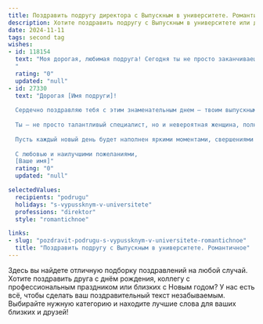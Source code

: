 ```yaml
---
title: Поздравить подругу директора с Выпускным в университете. Романтичное
description: Хотите поздравить подругу с Выпускным в университете или другим праздником? Наш ИИ создаст незабываемое поздравление, а вы обязательно выделитесь среди других.  
date: 2024-11-11
tags: second tag
wishes:
- id: 118154
  text: "Моя дорогая, любимая подруга! Сегодня ты не просто заканчиваешь университет, сегодня ты расправляешь крылья, готовая к взлёту на вершину своей карьеры!  Директор – это звучит гордо, а ты – достойна самого высокого поста.  Пусть этот выпускной станет началом твоей красивой, успешной и невероятно счастливой истории, полной любви, вдохновения и новых, головокружительных побед!  Я бесконечно тобой горжусь и люблю!
  "
  rating: "0"
  updated: "null"
- id: 27330
  text: "Дорогая [Имя подруги]!
  
  Сердечно поздравляю тебя с этим знаменательным днем – твоим выпускным! Сегодня, когда ты стоишь на пороге новой жизни, впереди открыты двери к удивительным возможностям. Я горжусь твоими достижениями и теми горизонтом, которые ты покорила.
  
  Ты – не просто талантливый специалист, но и невероятная женщина, полная страсти и мечты. Твоя целеустремленность и решительность вдохновляют всех вокруг. Теперь, когда ты стала Директором, жизнь предложит тебе множество новых испытаний, но я уверена, что ты справишься со всем с присущей тебе грацией и мудростью.
  
  Пусть каждый новый день будет наполнен яркими моментами, свершениями и любовью! Любви и вдохновения в твоем профессиональном пути, надёжных друзей и тепла в сердце. Знай, что я всегда рядом, готова поддержать и разделить радости успехов.
  
  С любовью и наилучшими пожеланиями,
  [Ваше имя]"
  rating: "0"
  updated: "null"

selectedValues:
  recipients: "podrugu"
  holidays: "s-vypussknym-v-universitete"
  professions: "direktor"
  style: "romantichnoe"

links:
- slug: "pozdravit-podrugu-s-vypussknym-v-universitete-romantichnoe"
  title: "Поздравить подругу с Выпускным в университете. Романтичное"
---
```


Здесь вы найдете отличную подборку поздравлений на любой случай.
Хотите поздравить друга с днём рождения, коллегу с профессиональным праздником или близких с Новым годом? У нас есть всё, чтобы сделать ваш поздравительный текст незабываемым. Выбирайте нужную категорию и находите лучшие слова для ваших близких и друзей!
